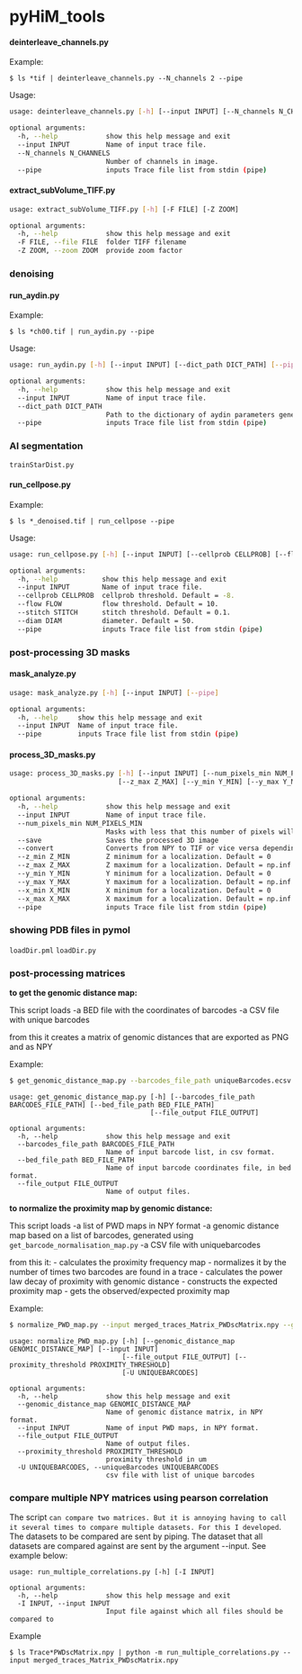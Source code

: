 # pyHiM_tools

#### deinterleave_channels.py

Example:
```
$ ls *tif | deinterleave_channels.py --N_channels 2 --pipe
```

Usage:
```sh
usage: deinterleave_channels.py [-h] [--input INPUT] [--N_channels N_CHANNELS] [--pipe]

optional arguments:
  -h, --help            show this help message and exit
  --input INPUT         Name of input trace file.
  --N_channels N_CHANNELS
                        Number of channels in image.
  --pipe                inputs Trace file list from stdin (pipe)
```

#### extract_subVolume_TIFF.py
```sh
usage: extract_subVolume_TIFF.py [-h] [-F FILE] [-Z ZOOM]

optional arguments:
  -h, --help            show this help message and exit
  -F FILE, --file FILE  folder TIFF filename
  -Z ZOOM, --zoom ZOOM  provide zoom factor
```

### denoising

#### run_aydin.py

Example:
```
$ ls *ch00.tif | run_aydin.py --pipe
```

Usage:
```sh
usage: run_aydin.py [-h] [--input INPUT] [--dict_path DICT_PATH] [--pipe]

optional arguments:
  -h, --help            show this help message and exit
  --input INPUT         Name of input trace file.
  --dict_path DICT_PATH
                        Path to the dictionary of aydin parameters generated using the GUI
  --pipe                inputs Trace file list from stdin (pipe)
```

### AI segmentation
`trainStarDist.py`


#### run_cellpose.py

Example:
```
$ ls *_denoised.tif | run_cellpose --pipe
```

Usage:
```sh
usage: run_cellpose.py [-h] [--input INPUT] [--cellprob CELLPROB] [--flow FLOW] [--stitch STITCH] [--diam DIAM] [--pipe]

optional arguments:
  -h, --help           show this help message and exit
  --input INPUT        Name of input trace file.
  --cellprob CELLPROB  cellprob threshold. Default = -8.
  --flow FLOW          flow threshold. Default = 10.
  --stitch STITCH      stitch threshold. Default = 0.1.
  --diam DIAM          diameter. Default = 50.
  --pipe               inputs Trace file list from stdin (pipe)
```

### post-processing 3D masks

#### mask_analyze.py
```sh
usage: mask_analyze.py [-h] [--input INPUT] [--pipe]

optional arguments:
  -h, --help     show this help message and exit
  --input INPUT  Name of input trace file.
  --pipe         inputs Trace file list from stdin (pipe)
```


#### process_3D_masks.py
```sh
usage: process_3D_masks.py [-h] [--input INPUT] [--num_pixels_min NUM_PIXELS_MIN] [--save] [--convert] [--z_min Z_MIN]
                           [--z_max Z_MAX] [--y_min Y_MIN] [--y_max Y_MAX] [--x_min X_MIN] [--x_max X_MAX] [--pipe]

optional arguments:
  -h, --help            show this help message and exit
  --input INPUT         Name of input trace file.
  --num_pixels_min NUM_PIXELS_MIN
                        Masks with less that this number of pixels will be removed. Default = 0
  --save                Saves the processed 3D image
  --convert             Converts from NPY to TIF or vice versa depending on input
  --z_min Z_MIN         Z minimum for a localization. Default = 0
  --z_max Z_MAX         Z maximum for a localization. Default = np.inf
  --y_min Y_MIN         Y minimum for a localization. Default = 0
  --y_max Y_MAX         Y maximum for a localization. Default = np.inf
  --x_min X_MIN         X minimum for a localization. Default = 0
  --x_max X_MAX         X maximum for a localization. Default = np.inf
  --pipe                inputs Trace file list from stdin (pipe)
```


### showing PDB files in pymol
`loadDir.pml`
`loadDir.py`

### post-processing matrices

**to get the genomic distance map:**

This script loads
    -a BED file with the coordinates of barcodes
    -a CSV file with unique barcodes

from this it creates a matrix of genomic distances that are exported as PNG and as NPY

Example:

```sh
$ get_genomic_distance_map.py --barcodes_file_path uniqueBarcodes.ecsv --bed_file_path 3R_All_barcodes.bed
```

```
usage: get_genomic_distance_map.py [-h] [--barcodes_file_path BARCODES_FILE_PATH] [--bed_file_path BED_FILE_PATH]
                                   [--file_output FILE_OUTPUT]

optional arguments:
  -h, --help            show this help message and exit
  --barcodes_file_path BARCODES_FILE_PATH
                        Name of input barcode list, in csv format.
  --bed_file_path BED_FILE_PATH
                        Name of input barcode coordinates file, in bed format.
  --file_output FILE_OUTPUT
                        Name of output files.
```

**to normalize the proximity map by genomic distance:**

This script loads
    -a list of PWD maps in NPY format
    -a genomic distance map based on a list of barcodes, generated using `get_barcode_normalisation_map.py`
    -a CSV file with uniquebarcodes

from this it:
    - calculates the proximity frequency map
    - normalizes it by the number of times two barcodes are found in a trace
    - calculates the power law decay of proximity with genomic distance
    - constructs the expected proximity map
    - gets the observed/expected proximity map

Example:
```sh
$ normalize_PWD_map.py --input merged_traces_Matrix_PWDscMatrix.npy --genomic_distance_map genomic_distance_map.npy --uniqueBarcodes uniqueBarcodes.ecsv
```

```
usage: normalize_PWD_map.py [-h] [--genomic_distance_map GENOMIC_DISTANCE_MAP] [--input INPUT]
                            [--file_output FILE_OUTPUT] [--proximity_threshold PROXIMITY_THRESHOLD]
                            [-U UNIQUEBARCODES]

optional arguments:
  -h, --help            show this help message and exit
  --genomic_distance_map GENOMIC_DISTANCE_MAP
                        Name of genomic distance matrix, in NPY format.
  --input INPUT         Name of input PWD maps, in NPY format.
  --file_output FILE_OUTPUT
                        Name of output files.
  --proximity_threshold PROXIMITY_THRESHOLD
                        proximity threshold in um
  -U UNIQUEBARCODES, --uniqueBarcodes UNIQUEBARCODES
                        csv file with list of unique barcodes
```

### compare multiple NPY matrices using pearson correlation

The script `` can compare two matrices. But it is annoying having to call it several times to compare multiple datasets. For this I developed ``.
The datasets to be compared are sent by piping. The dataset that all datasets are compared against are sent by the argument --input. See example below:

```
usage: run_multiple_correlations.py [-h] [-I INPUT]

optional arguments:
  -h, --help            show this help message and exit
  -I INPUT, --input INPUT
                        Input file against which all files should be compared to
```

Example
```
$ ls Trace*PWDscMatrix.npy | python -m run_multiple_correlations.py --input merged_traces_Matrix_PWDscMatrix.npy
```


